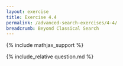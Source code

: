 ```yaml
---
layout: exercise
title: Exercise 4.4
permalink: /advanced-search-exercises/4-4/
breadcrumb: Beyond Classical Search
---
```


{% include mathjax_support %}

<div><i class="arrow-up" data-chapter="advanced-search-exercises" data-exercise="ex_4" data-rating="0"></i></div>
{% include_relative question.md %}

